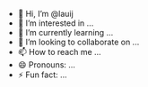 - 👋 Hi, I’m @lauij
- 👀 I’m interested in ...
- 🌱 I’m currently learning ...
- 💞️ I’m looking to collaborate on ...
- 📫 How to reach me ...
- 😄 Pronouns: ...
- ⚡ Fun fact: ...

<!---
lauij/lauij is a ✨ special ✨ repository because its `README.md` (this file) appears on your GitHub profile.
You can click the Preview link to take a look at your changes.
--->

